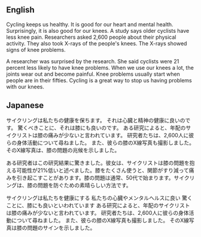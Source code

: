 # 

## English

Cycling keeps us healthy.
It is good for our heart and mental health.
Surprisingly, it is also good for our knees.
A study says older cyclists have less knee pain.
Researchers asked 2,600 people about their physical activity.
They also took X-rays of the people's knees.
The X-rays showed signs of knee problems.

A researcher was surprised by the research.
She said cyclists were 21 percent less likely to have knee problems.
When we use our knees a lot, the joints wear out and become painful.
Knee problems usually start when people are in their fifties.
Cycling is a great way to stop us having problems with our knees.

## Japanese

サイクリングは私たちの健康を保ちます。
それは心臓と精神の健康に良いのです。
驚くべきことに、それは膝にも良いのです。
ある研究によると、年配のサイクリストは膝の痛みが少ないと言われています。
研究者たちは、2,600人に彼らの身体活動について尋ねました。
また、彼らの膝のX線写真も撮影しました。
そのX線写真は、膝の問題の兆候を示しました。

ある研究者はこの研究結果に驚きました。彼女は、サイクリストは膝の問題を抱える可能性が21%低いと述べました。膝をたくさん使うと、関節がすり減って痛みを引き起こすことがあります。膝の問題は通常、50代で始まります。サイクリングは、膝の問題を防ぐための素晴らしい方法です。


サイクリングは私たちを健康にする
私たちの心臓やメンタルヘルスに良い
驚くことに、膝にも良いといわれています
ある研究によると、年配のサイクリストは膝の痛みが少ないと言われています。
研究者たちは、2,600人に彼らの身体活動について尋ねました。
また、彼らの膝のX線写真も撮影しました。
そのX線写真は膝の問題のサインを示しました。



